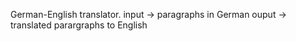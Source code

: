 German-English translator.
input -> paragraphs in German
ouput -> translated parargraphs to English
